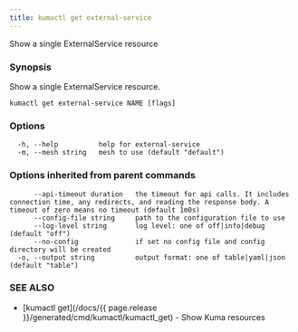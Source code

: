 ```yaml
---
title: kumactl get external-service
---
```


Show a single ExternalService resource

### Synopsis

Show a single ExternalService resource.

```
kumactl get external-service NAME [flags]
```

### Options

```
  -h, --help          help for external-service
  -m, --mesh string   mesh to use (default "default")
```

### Options inherited from parent commands

```
      --api-timeout duration   the timeout for api calls. It includes connection time, any redirects, and reading the response body. A timeout of zero means no timeout (default 1m0s)
      --config-file string     path to the configuration file to use
      --log-level string       log level: one of off|info|debug (default "off")
      --no-config              if set no config file and config directory will be created
  -o, --output string          output format: one of table|yaml|json (default "table")
```

### SEE ALSO

* [kumactl get](/docs/{{ page.release }}/generated/cmd/kumactl/kumactl_get)	 - Show Kuma resources

